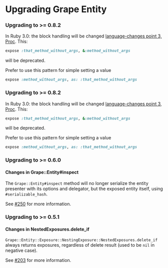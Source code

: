 # Upgrading Grape Entity

### Upgrading to >= 0.8.2

In Ruby 3.0: the block handling will be changed
[language-changes point 3, Proc](https://github.com/ruby/ruby/blob/v3_0_0_preview1/NEWS.md#language-changes).
This:
```ruby
expose :that_method_without_args, &:method_without_args
```
will be deprecated.

Prefer to use this pattern for simple setting a value
```ruby
expose :method_without_args, as: :that_method_without_args
```

### Upgrading to >= 0.8.2

In Ruby 3.0: the block handling will be changed
[language-changes point 3, Proc](https://github.com/ruby/ruby/blob/v3_0_0_preview1/NEWS.md#language-changes).
This:
```ruby
expose :that_method_without_args, &:method_without_args
```
will be deprecated.

Prefer to use this pattern for simple setting a value
```ruby
expose :method_without_args, as: :that_method_without_args
```

### Upgrading to >= 0.6.0

#### Changes in Grape::Entity#inspect

The `Grape::Entity#inspect` method will no longer serialize the entity presenter with its options and delegator, but the exposed entity itself, using `#serializable_hash`.

See [#250](https://github.com/ruby-grape/grape-entity/pull/250) for more information.

### Upgrading to >= 0.5.1

#### Changes in NestedExposures.delete_if

`Grape::Entity::Exposure::NestingExposure::NestedExposures.delete_if` always returns exposures, regardless of delete result (used to be `nil` in negative case).

See [#203](https://github.com/ruby-grape/grape-entity/pull/203) for more information.
